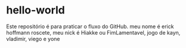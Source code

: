 # hello-world
Este repositório é para praticar o fluxo do GitHub.
meu nome é erick hoffmann roscete, meu nick é Hiakke ou FimLamentavel, jogo de kayn, vladimir, viego e yone
